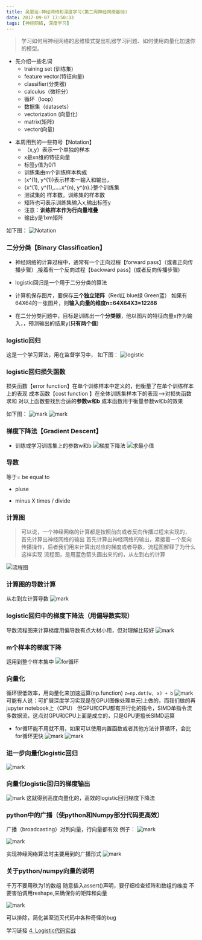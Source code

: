 ```yaml
---
title: 吴恩达-神经网络和深度学习(第二周神经网络基础)
date: 2017-09-07 17:50:33
tags: [神经网络, 深度学习]
---
```


>学习如何用神经网络的思维模式提出机器学习问题、如何使用向量化加速你的模型。

* 先介绍一些名词
  * training set (训练集)
  * feature vector(特征向量)
  * classifier(分类器)
  * calculus（微积分）
  * 循环（loop）
  * 数据集（datasets）
  * vectorization (向量化)
  * matrix(矩阵)
  * vector(向量) 
<!-- more -->
* 本周用到的一些符号【Notation】
  * （x,y）表示一个单独的样本
  * x是xn维的特征向量
  * 标签y值为0/1
  * 训练集由m个训练样本构成
  * (x^(1), y^(1))表示样本一输入和输出，
  * {x^(1), y^(1),.....x^(n), y^(n).}整个训练集
  * 测试集的 样本数。训练集的样本数
  * 矩阵也可表示训练集输入x,输出标签y
  * 注意：**训练样本作为行向量堆叠**
  * 输出y是1xm矩阵

如下图：
![Notation](http://upload-images.jianshu.io/upload_images/4340772-ace3010bd66a3dc3.png?imageMogr2/auto-orient/strip%7CimageView2/2/w/1240)

### 二分分类【Binary Classification】
* 神经网络的计算过程中，通常有一个正向过程【forward  pass】（或者正向传播步骤）,接着有一个反向过程【backward pass】(或者反向传播步骤)

* logistic回归是一个用于二分分类的算法
* 计算机保存图片，要保存**三个独立矩阵**（Red红 blue绿 Green蓝）
如果有64X64的一张图片，则**输入向量的维度n=64X64X3=12288**

* 在二分分类问题中，目标是训练出一个**分类器**，他以图片的特征向量x作为输入，，预测输出的结果y(**只有两个值**)


### logistic回归

这是一个学习算法，用在监督学习中，
如下图：
![logistic](http://upload-images.jianshu.io/upload_images/4340772-be2183af3f59d818.png?imageMogr2/auto-orient/strip%7CimageView2/2/w/1240)

### logistic回归损失函数

损失函数【error function】在单个训练样本中定义的，他衡量了在单个训练样本上的表现
成本函数【cost function 】在全体训练集样本下的表现-->对损失函数求和
对以上函数要找到合适的**参数w和b**
成本函数用于衡量参数w和b的效果

如下图：
![mark](http://upload-images.jianshu.io/upload_images/4340772-d24d5e999f6e5713.png?imageMogr2/auto-orient/strip%7CimageView2/2/w/1240)
![mark](http://upload-images.jianshu.io/upload_images/4340772-0427fc753f631b58.png?imageMogr2/auto-orient/strip%7CimageView2/2/w/1240)
### 梯度下降法【Gradient Descent】
* 训练或学习训练集上的参数w和b
![梯度下降法](http://upload-images.jianshu.io/upload_images/4340772-8acc29d69d9d10d7.png?imageMogr2/auto-orient/strip%7CimageView2/2/w/1240)
![求最小值](http://upload-images.jianshu.io/upload_images/4340772-fd93c51f67066567.png?imageMogr2/auto-orient/strip%7CimageView2/2/w/1240)


### 导数
等于= be equal to 
+  pluse
- minus
X times
/ divide



### 计算图
>可以说，一个神经网络的计算都是按照前向或者反向传播过程来实现的，
首先计算出神经网络的输出
首先计算出神经网络的输出，紧接着一个反向传播操作，后者我们用来计算出对应的梯度或者导数，流程图解释了为什么这样实现
流程图，是用蓝色箭头画出来的的，从左到右的计算

![流程图](http://upload-images.jianshu.io/upload_images/4340772-e97c6467621cc516.png?imageMogr2/auto-orient/strip%7CimageView2/2/w/1240)

### 计算图的导数计算
从右到左计算导数
![mark](http://upload-images.jianshu.io/upload_images/4340772-da5ef2c60f6ae2d0.png?imageMogr2/auto-orient/strip%7CimageView2/2/w/1240)

### logistic回归中的梯度下降法（用偏导数实现）

导数流程图来计算梯度用偏导数有点大材小用，但对理解比较好
![mark](http://upload-images.jianshu.io/upload_images/4340772-8eea77bbbe6c0632.png?imageMogr2/auto-orient/strip%7CimageView2/2/w/1240)

### m个样本的梯度下降
运用到整个样本集中
![for循环](http://upload-images.jianshu.io/upload_images/4340772-a457f3d3e4260106.png?imageMogr2/auto-orient/strip%7CimageView2/2/w/1240)
### 向量化
循环很低效率，用向量化来加速运算(np.function)
`z=np.dot(w, x) + b`
![mark](http://upload-images.jianshu.io/upload_images/4340772-e902e7f515075452.png?imageMogr2/auto-orient/strip%7CimageView2/2/w/1240)
可能有人说：可扩展深度学习实现是在GPU(图像处理单元)上做的，而我们做的再jupyter notebook上（CPU）
但GPU和CPU都有并行化的指令，SIMD单指令流多数据流，这点对GPU和CPU上面是成立的，只是GPU更擅长SIMD运算

* for循环能不用就不用，如果可以使用内置函数或者其他方法计算循环，会比for循环更快
![mark](http://upload-images.jianshu.io/upload_images/4340772-a95281da70ed860e.png?imageMogr2/auto-orient/strip%7CimageView2/2/w/1240)
![mark](http://upload-images.jianshu.io/upload_images/4340772-2e0b31d42927905e.png?imageMogr2/auto-orient/strip%7CimageView2/2/w/1240)

### 进一步向量化logistic回归

![mark](http://upload-images.jianshu.io/upload_images/4340772-a3e45618ebeadbda.png?imageMogr2/auto-orient/strip%7CimageView2/2/w/1240)

### 向量化logistic回归的梯度输出

![mark](http://upload-images.jianshu.io/upload_images/4340772-311ff1bbbbce2c8d.png?imageMogr2/auto-orient/strip%7CimageView2/2/w/1240)
这就得到高度向量化的，高效的logistic回归梯度下降法

### python中的广播（使python和Numpy部分代码更高效）
广播（broadcasting）对列向量，行向量都有效
例子：
![mark](http://upload-images.jianshu.io/upload_images/4340772-114b9bd2669c3e05.png?imageMogr2/auto-orient/strip%7CimageView2/2/w/1240)

![mark](http://upload-images.jianshu.io/upload_images/4340772-61ed179a1a902989.png?imageMogr2/auto-orient/strip%7CimageView2/2/w/1240)

实现神经网络算法时主要用到的广播形式
![mark](http://upload-images.jianshu.io/upload_images/4340772-65f31aa1feadaf7f.png?imageMogr2/auto-orient/strip%7CimageView2/2/w/1240)
### 关于python/numpy向量的说明
千万不要用秩为1的数组
随意插入assert()声明，要仔细检查矩阵和数组的维度
不要害怕调用reshape,来确保你的矩阵和向量

![mark](http://upload-images.jianshu.io/upload_images/4340772-2fa688c563527064.png?imageMogr2/auto-orient/strip%7CimageView2/2/w/1240)

可以排除，简化甚至消灭代码中各种奇怪的bug





学习链接
[4. Logistic代码实战](http://www.missshi.cn/api/view/blog/59aa08fee519f50d04000170)